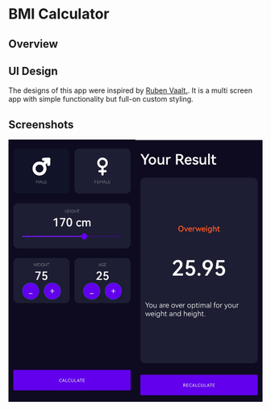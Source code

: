 # BMI Calculator

## Overview


## UI Design
The designs of this app were inspired by [Ruben Vaalt.](https://dribbble.com/shots/4585382-Simple-BMI-Calculator). It is a multi screen app with simple functionality but full-on custom styling.

## Screenshots
<div style="display: flex; justify-content: center;">
  <img src="images/mainscreen.jpg" alt="Main Screen" style="max-width: 50%; object-fit: contain;">
  <img src="images/resultscreen.jpg" alt="Result Screen" style="max-width: 50%; object-fit: contain;">
</div>




